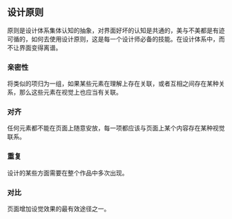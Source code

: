 ## 设计原则

原则是设计体系集体认知的抽象，对界面好坏的认知是共通的，美与不美都是有迹可循的，如何去使用设计原则，这是每一个设计师必备的技能。在设计体系中，而不让界面变得离谱。

### 亲密性

将类似的项归为一组，如果某些元素在理解上存在关联，或者互相之间存在某种关系，那么这些元素在视觉上也应当有关联。

### 对齐

任何元素都不能在页面上随意安放，每一项都应该与页面上某个内容存在某种视觉联系。

### 重复

设计的某些方面需要在整个作品中多次出现。

### 对比

页面增加设觉效果的最有效途径之一。
